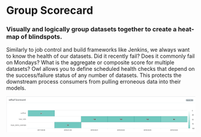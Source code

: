 # Group Scorecard

### Visually and logically group datasets together to create a heat-map of blindspots.

Similarly to job control and build frameworks like Jenkins, we always want to know the health of our datasets.  Did it recently fail?  Does it commonly fail on Mondays?  What is the aggregate or composite score for multiple datasets?  Owl allows you to define scheduled health checks that depend on the success/failure status of any number of datasets.  This protects the downstream process consumers from pulling erroneous data into their models. 

![](../.gitbook/assets/owl-scorecard.png)


